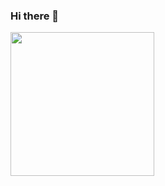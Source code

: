 ### Hi there 👋

 <img align='left' src="https://media2.giphy.com/media/ptqAPgghLtHOa0SLJS/giphy.gif?cid=790b7611e190ee7817d273afb62cfb80fd0e0f49e7b563bd&rid=giphy.gif&ct=g" width="230"> 
 
